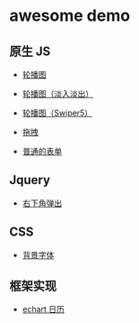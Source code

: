 awesome demo
============

## 原生 JS

- [轮播图](https://lanpong.github.io/awesome-demo/scroll-view/)

- [轮播图（淡入淡出）](https://lanpong.github.io/awesome-demo/scroll-view-opacity/)

- [轮播图（Swiper5）](https://lanpong.github.io/awesome-demo/swiper-js/)

- [拖拽](https://lanpong.github.io/awesome-demo/drag-box/)

- [普通的表单](https://lanpong.github.io/awesome-demo/form-test/)

## Jquery

- [右下角弹出](https://lanpong.github.io/awesome-demo/ad-jquery/)

## CSS

- [背景字体](https://lanpong.github.io/awesome-demo/background-font/)

## 框架实现

- [echart 日历](https://lanpong.github.io/awesome-demo/echart-example/)
